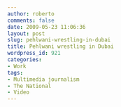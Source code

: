```yaml
---
author: roberto
comments: false
date: 2009-05-23 11:06:36
layout: post
slug: pehlwani-wrestling-in-dubai
title: Pehlwani wrestling in Dubai
wordpress_id: 921
categories:
- Work
tags:
- Multimedia journalism
- The National
- Video
---
```



